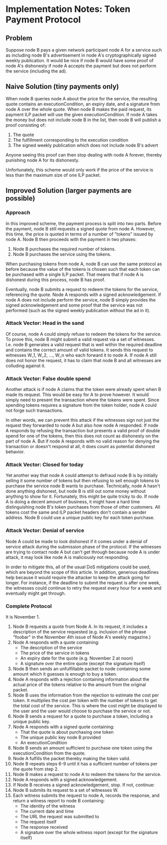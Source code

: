 # Implementation Notes: Token Payment Protocol

## Problem

Suppose node B pays a given network participant node A for a service such as including node B's advertisement in node A's cryptographically signed weekly publication. It would be nice if node B would have some proof of node A's dishonesty if node A accepts the payment but does not perform the service (including the ad).

## Naive Solution (tiny payments only)

When node B queries node A about the price for the service, the resulting quote contains an executionCondition, an expiry date, and a signature from node A over the whole quote. When node B makes the paid request, its payment ILP packet will use the given executionCondition. If node A takes the money but does not include node B in the list, then node B will publish a proof consisting of:
  1. The quote
  2. The fulfillment corresponding to the execution condition
  3. The signed weekly publication which does not include node B's advert

Anyone seeing this proof can then stop dealing with node A forever, thereby punishing node A for its dishonesty.

Unfortunately, this scheme would only work if the price of the service is less than the maximum size of one ILP packet.

## Improved Solution (larger payments are possible)

### Approach

In this improved scheme, the payment process is split into two parts. Before the payment, node B still requests a signed quote from node A. However, this time, the price is quoted in terms of a number of "tokens" issued by node A. Node B then proceeds with the payment in two phases:

1. Node B purchases the required number of tokens.
2. Node B purchases the service using the tokens.

When purchasing tokens from node A, node B can use the same protocol as before because the value of the tokens is chosen such that each token can be purchased with a single ILP packet. That means that if node A is dishonest during this process, node B has proof.

Eventually, node B submits a request to redeem the tokens for the service, referencing the quote. Node A responds with a signed acknowledgement. If node A does not include perform the service, node B simply provides the signed acknowledgement and some proof that the service was not performed (such as the signed weekly publication without the ad in it).

### Attack Vector: Head in the sand

Of course, node A could simply refuse to redeem the tokens for the service. To prove this, node B might submit a valid request via a set of witnesses. I.e. node B generates a valid request that is well within the required deadline and contains the correct amount of valid tokens. It sends this request to witnesses W_1, W_2, ..., W_n who each forward it to node A. If node A still does not honor the request, it has to claim that node B and all witnesses are colluding against it.

### Attack Vector: False double spend

Another attack is if node A claims that the token were already spent when B made its request. This would be easy for A to prove however. It would simply need to present the transaction where the tokens were spent. Since spending tokens requires a signature from the token holder, node A could not forge such transactions.  

In other words, we can prevent this attack if the witnesses sign not just the request they forwarded to node A but also how node A responded. If node A responds by refusing the transaction but presents a valid proof of double spend for one of the tokens, then this does not count as dishonesty on the part of node A. But if node A responds with no valid reason for denying the transaction or doesn't respond at all, it does count as potential dishonest behavior.

### Attack Vector: Closed for today

Yet another way that node A could attempt to defraud node B is by initially selling it some number of tokens but then refusing to sell enough tokens to purchase the service node B wants to purchase. Technically, node A hasn't done anything dishonest, but node B is still out some money without anything to show for it. Fortunately, this might be quite tricky to do. If node A is doing a decent amount of business, it might have a hard time distinguishing node B's token purchases from those of other customers. All tokens cost the same and ILP packet headers don't contain a sender address. Node B could use a unique public key for each token purchase.

### Attack Vector: Denial of service

Node A could be made to look dishonest if it comes under a denial of service attack during the submission phase of the protocol. If the witnesses are trying to contact node A but can't get through because node A is under attack, it may look like node A is maliciously not responding.

In order to mitigate this, all of the usual DoS mitigations could be used, which are beyond the scope of this article. In addition, generous deadlines help because it would require the attacker to keep the attack going for longer. For instance, if the deadline to submit the request is after one week, the witnesses could continue to retry the request every hour for a week and eventually might get through.

### Complete Protocol

It is November 1.

1. Node B requests a quote from Node A. In its request, it includes a description of the service requested (e.g. inclusion of the phrase "foobar" in the November 4th issue of Node A's weekly magazine.)
2. Node A responds with a quote containing:
   - The description of the service
   - The price of the service in tokens
   - An expiry date for the quote (e.g. November 2 at noon)
   - A signature over the entire quote (except the signature itself)
3. Node B then sends an unfulfillable packet to node containing some amount which it guesses is enough to buy a token.
4. Node A responds with a rejection containing information about the actual price of the tokens relative to the amount from the original packet.
5. Node B uses the information from the rejection to estimate the cost per token. It multiplies the cost per token with the number of tokens to get the total cost of the service. This is where the cost might be displayed to the user and the user would choose to purchase the service or not.
6. Node B sends a request for a quote to purchase a token, including a unique public key.
7. Node A responds with a signed quote containing:
   - That the quote is about purchasing one token
   - The unique public key node B provided
   - An executionCondition
8. Node B sends an amount sufficient to purchase one token using the executionCondition from the quote.
9. Node A fulfills the packet thereby making the token valid.
10. Node B repeats steps 6-9 until it has a sufficient number of tokens per the quote from step 2.
11. Node B makes a request to node A to redeem the tokens for the service.
12. Node A responds with a signed acknowledgement.
13. If Node B receives a signed acknowledgement, stop. If not, continue:
14. Node B submits its request to a set of witnesses W.
15. Each witness submits the request to node A, records the response, and return a witness report to node B containing:
    - The identity of the witness
    - The current date and time
    - The URL the request was submitted to
    - The request itself
    - The response received
    - A signature over the whole witness report (except for the signature itself)


